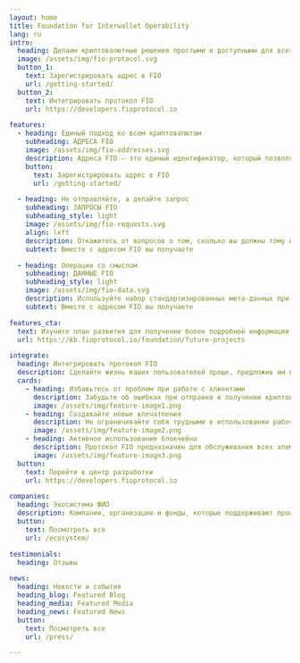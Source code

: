```yaml
---
layout: home
title: Foundation for Interwallet Operability
lang: ru
intro:
  heading: Делаем криптовалютные решения простыми и доступными для всех и каждого
  image: /assets/img/fio-protocol.svg
  button_1:
    text: Зарегистрировать адрес в FIO
    url: /getting-started/
  button_2:
    text: Интегрировать протокол FIO
    url: https://developers.fioprotocol.io

features:
  - heading: Единый подход ко всем криптовалютам
    subheading: АДРЕСА FIO
    image: /assets/img/fio-addresses.svg
    description: Адреса FIO – это единый идентификатор, который позволяет раз и навсегда забыть о публичных адресах в блокчейне. Его очень просто получить и использовать. Кроме того, он автоматически работает со всеми токенами и монетами.
    button:
      text: Зарегистрировать адрес в FIO
      url: /getting-started/

  - heading: Не отправляйте, а делайте запрос
    subheading: ЗАПРОСЫ FIO
    subheading_style: light
    image: /assets/img/fio-requests.svg
    align: left
    description: Откажитесь от вопросов о том, сколько вы должны тому или иному человеку. Пусть они сами расскажут вам об этом. Наслаждайтесь встроенными в приложение запросами на отправку средств, которые работают в зашифрованном режиме. Просто укажите тип и сумму платежа, чтобы избавить отправителя средств от лишней головной боли.
    subtext: Вместе с адресом FIO вы получаете

  - heading: Операции со смыслом
    subheading: ДАННЫЕ FIO
    subheading_style: light
    image: /assets/img/fio-data.svg
    description: Используйте набор стандартизированных мета-данных при осуществлении любой операции с криптовалютой. Вы можете прикрепить как простое текстовое примечание, так и информацию о заказе и даже счет. Помните, что именно скрывается за каждой операцией
    subtext: Вместе с адресом FIO вы получаете

features_cta: 
  text: Изучите план развития для получение более подробной информации...
  url: https://kb.fioprotocol.io/foundation/future-projects

integrate:
  heading: Интегрировать протокол FIO
  description: Сделайте жизнь ваших пользователей проще, предложив им высочайший уровень комфорта
  cards:
    - heading: Избавьтесь от проблем при работе с клиентами
      description: Забудьте об ошибках при отправке и получении криптовалюты и сосредоточьтесь на основном продукте
      image: /assets/img/feature-image1.png
    - heading: Создавайте новые впечатления
      description: Не ограничивайте себя трудными в использовании рабочими процессами. Используйте многочисленные средства автоматизации
      image: /assets/img/feature-image2.png
    - heading: Активное использование блокчейна
      description: Протокол FIO предназначен для обслуживания всех элементов экосистемы блокчейна. Станьте частью большого события!
      image: /assets/img/feature-image3.png
  button:
    text: Перейти в центр разработки
    url: https://developers.fioprotocol.io

companies:
  heading: Экосистема ФИО
  description: Компании, организации и фонды, которые поддерживают процесс разработки протокола FIO
  button:
    text: Посмотреть все
    url: /ecosystem/

testimonials:
  heading: Отзывы

news:
  heading: Новости и события
  heading_blog: Featured Blog
  heading_media: Featured Media
  heading_news: Featured News
  button:
    text: Посмотреть все
    url: /press/

---
```

